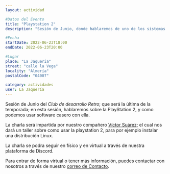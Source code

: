 ```yaml
---
layout: actividad

#Datos del Evento
title: "Playstation 2"
description: "Sesión de Junio, donde hablaremos de uno de los sistemas de Entretenimiento más conocidos. La PlayStation 2."

#Fecha
startDate: 2022-06-23T18:00
endDate: 2022-06-23T20:00

#Lugar
place: "La Jaqueria"
street: "calle la Vega"
locality: "Almería"
postalCode: "04007"

category: actividades
user: La Jaquería
---
```


Sesión de Junio del _Club de desarrollo Retro_; que será la última de la temporada; en esta sesión, hablaremos sobre la PlayStation 2, y como podemos usar software casero con ella.

La charla será impartida por nuestro compañero [Víctor Suárez](https://twitter.com/zerasul); el cual nos dará un taller sobre como usar la playstation 2, para por ejemplo instalar una distribución Linux.

La charla se podra seguir en físico y en virtual a través de nuestra plataforma de Discord.

Para entrar de forma virtual o tener más información, puedes contactar con nosotros a través de nuestro [correo de Contacto](https://lajaqueria.org/contacto/).
